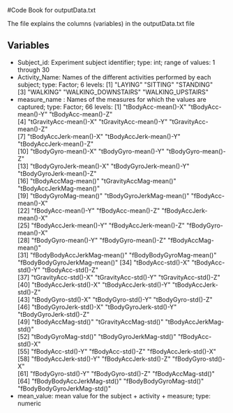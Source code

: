 #Code Book for outputData.txt

The file explains the columns (variables) in the outputData.txt file

## Variables

* Subject_id: Experiment subject identifier; type: int; range of values: 1 through 30
* Activity_Name: Names of the different activities performed by each subject; type: Factor; 6 levels: 
[1] "LAYING"             "SITTING"            "STANDING"           
[3] "WALKING"            "WALKING_DOWNSTAIRS" "WALKING_UPSTAIRS"
* measure_name : Names of the measures for which the values are captured; type: Factor; 66 levels: 
 [1] "tBodyAcc-mean()-X"           "tBodyAcc-mean()-Y"           "tBodyAcc-mean()-Z"          
 [4] "tGravityAcc-mean()-X"        "tGravityAcc-mean()-Y"        "tGravityAcc-mean()-Z"       
 [7] "tBodyAccJerk-mean()-X"       "tBodyAccJerk-mean()-Y"       "tBodyAccJerk-mean()-Z"      
[10] "tBodyGyro-mean()-X"          "tBodyGyro-mean()-Y"          "tBodyGyro-mean()-Z"         
[13] "tBodyGyroJerk-mean()-X"      "tBodyGyroJerk-mean()-Y"      "tBodyGyroJerk-mean()-Z"     
[16] "tBodyAccMag-mean()"          "tGravityAccMag-mean()"       "tBodyAccJerkMag-mean()"     
[19] "tBodyGyroMag-mean()"         "tBodyGyroJerkMag-mean()"     "fBodyAcc-mean()-X"          
[22] "fBodyAcc-mean()-Y"           "fBodyAcc-mean()-Z"           "fBodyAccJerk-mean()-X"      
[25] "fBodyAccJerk-mean()-Y"       "fBodyAccJerk-mean()-Z"       "fBodyGyro-mean()-X"         
[28] "fBodyGyro-mean()-Y"          "fBodyGyro-mean()-Z"          "fBodyAccMag-mean()"         
[31] "fBodyBodyAccJerkMag-mean()"  "fBodyBodyGyroMag-mean()"     "fBodyBodyGyroJerkMag-mean()"
[34] "tBodyAcc-std()-X"            "tBodyAcc-std()-Y"            "tBodyAcc-std()-Z"           
[37] "tGravityAcc-std()-X"         "tGravityAcc-std()-Y"         "tGravityAcc-std()-Z"        
[40] "tBodyAccJerk-std()-X"        "tBodyAccJerk-std()-Y"        "tBodyAccJerk-std()-Z"       
[43] "tBodyGyro-std()-X"           "tBodyGyro-std()-Y"           "tBodyGyro-std()-Z"          
[46] "tBodyGyroJerk-std()-X"       "tBodyGyroJerk-std()-Y"       "tBodyGyroJerk-std()-Z"      
[49] "tBodyAccMag-std()"           "tGravityAccMag-std()"        "tBodyAccJerkMag-std()"      
[52] "tBodyGyroMag-std()"          "tBodyGyroJerkMag-std()"      "fBodyAcc-std()-X"           
[55] "fBodyAcc-std()-Y"            "fBodyAcc-std()-Z"            "fBodyAccJerk-std()-X"       
[58] "fBodyAccJerk-std()-Y"        "fBodyAccJerk-std()-Z"        "fBodyGyro-std()-X"          
[61] "fBodyGyro-std()-Y"           "fBodyGyro-std()-Z"           "fBodyAccMag-std()"          
[64] "fBodyBodyAccJerkMag-std()"   "fBodyBodyGyroMag-std()"      "fBodyBodyGyroJerkMag-std()" 
* mean_value: mean value for the subject + activity + measure; type: numeric

